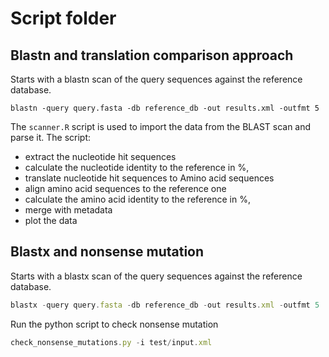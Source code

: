 # Script folder

## Blastn and translation comparison approach

Starts with a blastn scan of the query sequences against the reference database.

```
blastn -query query.fasta -db reference_db -out results.xml -outfmt 5
```

The `scanner.R` script is used to import the data from the BLAST scan and parse it.
The script:
- extract the nucleotide hit sequences
- calculate the nucleotide identity to the reference in %,
- translate nucleotide hit sequences to Amino acid sequences
- align amino acid sequences to the reference one
- calculate the amino acid identity to the reference in %,
- merge with metadata
- plot the data

## Blastx and nonsense mutation 

Starts with a blastx scan of the query sequences against the reference database.

```js
blastx -query query.fasta -db reference_db -out results.xml -outfmt 5
```

Run the python script to check nonsense mutation 

```js
check_nonsense_mutations.py -i test/input.xml 
```
